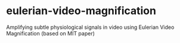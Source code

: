 # eulerian-video-magnification
Amplifying subtle physiological signals in video using Eulerian Video Magnification (based on MIT paper)
